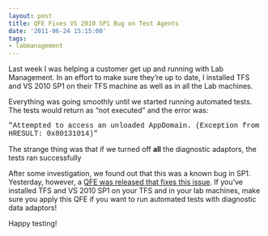```yaml
---
layout: post
title: QFE Fixes VS 2010 SP1 Bug on Test Agents
date: '2011-06-24 15:15:00'
tags:
- labmanagement
---
```


Last week I was helping a customer get up and running with Lab Management. In an effort to make sure they’re up to date, I installed TFS and VS 2010 SP1 on their TFS machine as well as in all the Lab machines.

Everything was going smoothly until we started running automated tests. The tests would return as “not executed” and the error was:

<!--kg-card-begin: html--><font face="Courier New">"Attempted to access an unloaded AppDomain. (Exception from HRESULT: 0x80131014)"</font><!--kg-card-end: html-->

The strange thing was that if we turned off **all** the diagnostic adaptors, the tests ran successfully

After some investigation, we found out that this was a known bug in SP1. Yesterday, however, a [QFE was released that fixes this issue](http://blogs.msdn.com/b/lab_management/archive/2011/06/23/new-qfe-for-visual-studio-2010-testing-tools.aspx). If you’ve installed TFS and VS 2010 SP1 on your TFS and in your lab machines, make sure you apply this QFE if you want to run automated tests with diagnostic data adaptors!

Happy testing!

